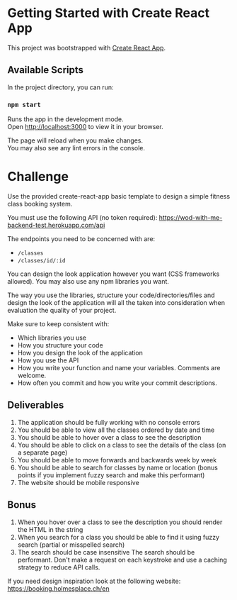 # Getting Started with Create React App

This project was bootstrapped with [Create React App](https://github.com/facebook/create-react-app).

## Available Scripts

In the project directory, you can run:

### `npm start`

Runs the app in the development mode.\
Open [http://localhost:3000](http://localhost:3000) to view it in your browser.

The page will reload when you make changes.\
You may also see any lint errors in the console.


# Challenge

Use the provided create-react-app basic template to design a simple fitness class booking system.

You must use the following API (no token required): https://wod-with-me-backend-test.herokuapp.com/api

The endpoints you need to be concerned with are:
- `/classes`
- `/classes/id/:id`

You can design the look application however you want (CSS frameworks allowed).
You may also use any npm libraries you want.

The way you use the libraries, structure your code/directories/files and design the look of the application will all the taken into consideration when evaluation the quality of your project.

Make sure to keep consistent with:
- Which libraries you use
- How you structure your code
- How you design the look of the application
- How you use the API
- How you write your function and name your variables. Comments are welcome.
- How often you commit and how you write your commit descriptions.

## Deliverables
1. The application should be fully working with no console errors
2. You should be able to view all the classes ordered by date and time
3. You should be able to hover over a class to see the description
4. You should be able to click on a class to see the details of the class (on a separate page)
5. You should be able to move forwards and backwards week by week
6. You should be able to search for classes by name or location (bonus points if you implement fuzzy search and make this performant)
7. The website should be mobile responsive

## Bonus
1. When you hover over a class to see the description you should render the HTML in the string
2. When you search for a class you should be able to find it using fuzzy search (partial or misspelled search)
3. The search should be case insensitive
The search should be performant. Don't make a request on each keystroke and use a caching strategy to reduce API calls.


If you need design inspiration look at the following website: https://booking.holmesplace.ch/en
